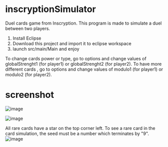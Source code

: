 # inscryptionSimulator

Duel cards game from Inscryption.
This program is made to simulate a duel between two players.

1. Install Eclipse
2. Download this project and import it to eclipse workspace
3. launch src/main/Main and enjoy

To change cards power or type, go to options and change values of globalStrenght1 (for player1) or globalStrenght2 (for player2).
To have more different cards , go to options and change values of modulo1 (for player1) or modulo2 (for player2).

# screenshot

![image](https://user-images.githubusercontent.com/15607933/225395726-ab1320da-9da9-48dd-ab00-2e1ac9f2880e.png)

![image](https://user-images.githubusercontent.com/15607933/226169462-d8ab9a04-737c-48e6-b388-aa73d6412f64.png)

All rare cards have a star on the top corner left. To see a rare card in the card simulation, the seed must be a number which terminates by "9".
![image](https://user-images.githubusercontent.com/15607933/228658802-71a88b8d-f0ab-4ab9-9754-d5665ea9e05a.png)
